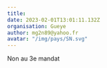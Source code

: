 ```yaml
---
title: 
date: 2023-02-01T13:01:11.132Z
organisation: Gueye
author: mg2n89@yahoo.fr
avatar: "/img/pays/SN.svg"
---
```


Non au 3e mandat